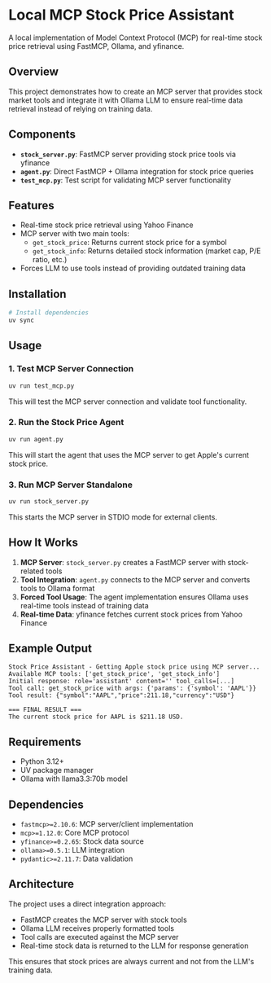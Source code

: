 # Local MCP Stock Price Assistant

A local implementation of Model Context Protocol (MCP) for real-time stock price retrieval using FastMCP, Ollama, and yfinance.

## Overview

This project demonstrates how to create an MCP server that provides stock market tools and integrate it with Ollama LLM to ensure real-time data retrieval instead of relying on training data.

## Components

- **`stock_server.py`**: FastMCP server providing stock price tools via yfinance
- **`agent.py`**: Direct FastMCP + Ollama integration for stock price queries
- **`test_mcp.py`**: Test script for validating MCP server functionality

## Features

- Real-time stock price retrieval using Yahoo Finance
- MCP server with two main tools:
  - `get_stock_price`: Returns current stock price for a symbol
  - `get_stock_info`: Returns detailed stock information (market cap, P/E ratio, etc.)
- Forces LLM to use tools instead of providing outdated training data

## Installation

```bash
# Install dependencies
uv sync
```

## Usage

### 1. Test MCP Server Connection

```bash
uv run test_mcp.py
```

This will test the MCP server connection and validate tool functionality.

### 2. Run the Stock Price Agent

```bash
uv run agent.py
```

This will start the agent that uses the MCP server to get Apple's current stock price.

### 3. Run MCP Server Standalone

```bash
uv run stock_server.py
```

This starts the MCP server in STDIO mode for external clients.

## How It Works

1. **MCP Server**: `stock_server.py` creates a FastMCP server with stock-related tools
2. **Tool Integration**: `agent.py` connects to the MCP server and converts tools to Ollama format
3. **Forced Tool Usage**: The agent implementation ensures Ollama uses real-time tools instead of training data
4. **Real-time Data**: yfinance fetches current stock prices from Yahoo Finance

## Example Output

```
Stock Price Assistant - Getting Apple stock price using MCP server...
Available MCP tools: ['get_stock_price', 'get_stock_info']
Initial response: role='assistant' content='' tool_calls=[...]
Tool call: get_stock_price with args: {'params': {'symbol': 'AAPL'}}
Tool result: {"symbol":"AAPL","price":211.18,"currency":"USD"}

=== FINAL RESULT ===
The current stock price for AAPL is $211.18 USD.
```

## Requirements

- Python 3.12+
- UV package manager
- Ollama with llama3.3:70b model

## Dependencies

- `fastmcp>=2.10.6`: MCP server/client implementation
- `mcp>=1.12.0`: Core MCP protocol
- `yfinance>=0.2.65`: Stock data source
- `ollama>=0.5.1`: LLM integration
- `pydantic>=2.11.7`: Data validation

## Architecture

The project uses a direct integration approach:
- FastMCP creates the MCP server with stock tools
- Ollama LLM receives properly formatted tools
- Tool calls are executed against the MCP server
- Real-time stock data is returned to the LLM for response generation

This ensures that stock prices are always current and not from the LLM's training data.